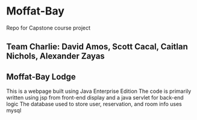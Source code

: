 # Moffat-Bay
Repo for Capstone course project
## Team Charlie: David Amos, Scott Cacal, Caitlan Nichols, Alexander Zayas
## Moffat-Bay Lodge
This is a webpage built using Java Enterprise Edition
The code is primarily written using jsp from front-end display and a java servlet for back-end logic
The database used to store user, reservation, and room info uses mysql
